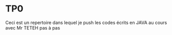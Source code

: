 # TP0
Ceci est un repertoire dans lequel je push les codes écrits en JAVA au cours avec Mr TETEH pas à pas

